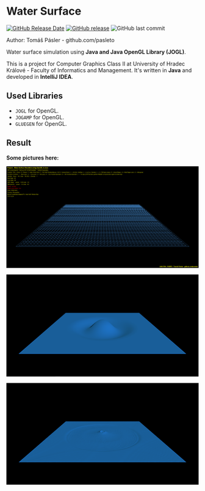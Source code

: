 # Water Surface

[![GitHub Release Date](https://img.shields.io/github/release-date/pasleto/WaterSurface.svg)](https://github.com/pasleto/WaterSurface/releases/)
[![GitHub release](https://img.shields.io/github/release/pasleto/WaterSurface.svg)](https://github.com/pasleto/WaterSurface/releases/)
![GitHub last commit](https://img.shields.io/github/last-commit/pasleto/WaterSurface.svg)

Author: Tomáš Pásler - github.com/pasleto

Water surface simulation using **Java and Java OpenGL Library (JOGL)**.

This is a project for Computer Graphics Class II at University of 
Hradec Králové - Faculty of Informatics and Management.
It's written in **Java** and developed in **IntelliJ IDEA**.

## Used Libraries
* `JOGL` for OpenGL.
* `JOGAMP` for OpenGL.
* `GLUEGEN` for OpenGL.

## Result
**Some pictures here:**

![](/screenshots/screenshot1.png)

![](/screenshots/screenshot2.png)

![](/screenshots/screenshot3.png)
